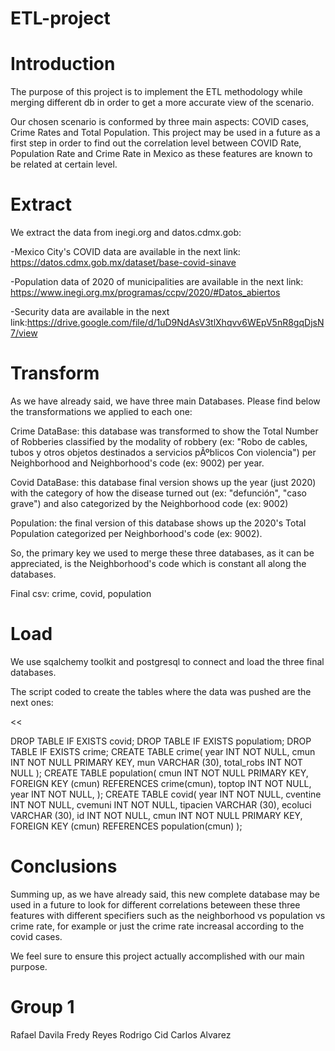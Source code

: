 # ETL-project


# Introduction

The purpose of this project is to implement the ETL methodology while merging different db in order to get a more accurate view of the scenario.

Our chosen scenario is conformed by three main aspects: COVID cases, Crime Rates and Total Population. This project may be used in a future as a first step in order to find out the correlation level between COVID Rate, Population Rate and Crime Rate in Mexico as these features are known to be related at certain level.


# Extract 

We extract the data from inegi.org and datos.cdmx.gob:

-Mexico City's COVID data are available in the next link: https://datos.cdmx.gob.mx/dataset/base-covid-sinave

-Population data of 2020 of municipalities are available in the next link: https://www.inegi.org.mx/programas/ccpv/2020/#Datos_abiertos

-Security data are available in the next link:https://drive.google.com/file/d/1uD9NdAsV3tlXhqvv6WEpV5nR8gqDjsN7/view


# Transform

As we have already said, we have three main Databases. Please find below the transformations we applied to each one:

Crime DataBase: this database was transformed to show the Total Number of Robberies classified by the modality of robbery (ex: 
"Robo de cables, tubos y otros objetos destinados a servicios pÃºblicos Con violencia") per Neighborhood and Neighborhood's code (ex: 9002) per year. 

Covid DataBase: this database final version shows up the year (just 2020) with the category of how the disease turned out (ex: "defunción", "caso grave") and also categorized by the Neighborhood code (ex: 9002)

Population: the final version of this database shows up the 2020's Total Population categorized per Neighborhood's code (ex: 9002).

So, the primary key we used to merge these three databases, as it can be appreciated, is the Neighborhood's code which is constant all along the databases.

Final csv: crime, covid, population


# Load

We use sqalchemy toolkit and postgresql to connect and load the three final databases.

The script coded to create the tables where the data was pushed are the next ones:

<<

DROP TABLE IF EXISTS covid;
DROP TABLE IF EXISTS populatiom;
DROP TABLE IF EXISTS crime;
CREATE TABLE crime(
	year INT NOT NULL,
	cmun INT NOT NULL PRIMARY KEY,
	mun VARCHAR (30),
    total_robs INT NOT NULL
);
CREATE TABLE population(
	cmun INT NOT NULL PRIMARY KEY,
	FOREIGN KEY (cmun) REFERENCES crime(cmun),
	toptop INT NOT NULL,
	year INT NOT NULL,
);
CREATE TABLE covid(
	year INT NOT NULL,
	cventine INT NOT NULL,
	cvemuni INT NOT NULL,
    tipacien VARCHAR (30),
    ecoluci VARCHAR (30),
    id INT NOT NULL,
    cmun INT NOT NULL PRIMARY KEY,
    FOREIGN KEY (cmun) REFERENCES population(cmun)
); 

>>

# Conclusions

Summing up, as we have already said, this new complete database may be used in a future to look for different correlations beteween these three features with different specifiers such as the neighborhood vs population vs crime rate, for example or just the crime rate increasal according to the covid cases. 

We feel sure to ensure this project actually accomplished with our main purpose.

# Group 1
Rafael Davila
Fredy Reyes
Rodrigo Cid
Carlos Alvarez






